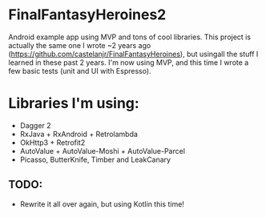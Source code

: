 # FinalFantasyHeroines2

Android example app using MVP and tons of cool libraries. This project is actually the same one I wrote ~2 years ago (https://github.com/castelanjr/FinalFantasyHeroines), but usingall the stuff I learned in these past 2 years. I'm now using MVP, and this time I wrote a few basic tests (unit and UI with Espresso).

# Libraries I'm using:
* Dagger 2
* RxJava + RxAndroid + Retrolambda
* OkHttp3 + Retrofit2
* AutoValue + AutoValue-Moshi + AutoValue-Parcel
* Picasso, ButterKnife, Timber and LeakCanary

## TODO:
* Rewrite it all over again, but using Kotlin this time!
